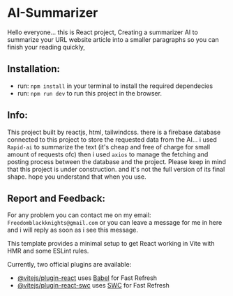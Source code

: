 # AI-Summarizer

Hello everyone... this is React project, Creating a summarizer AI to summarize your URL website article into a smaller paragraphs so you can finish your reading quickly,

## Installation:

- run: ```npm install``` in your terminal to install the required dependecies
- run: ```npm run dev``` to run this project in the browser.

## Info:

This project built by reactjs, html, tailwindcss. there is a firebase database connected to this project to store the requested data from the AI... i used `Rapid-ai` to summarize the text (it's cheap and free of charge for small amount of requests ofc) then i used `axios` to manage the fetching and posting process between the database and the project.
Please keep in mind that this project is under construction. and it's not the full version of its final shape. hope you understand that when you use.

## Report and Feedback:

For any problem you can contact me on my email: `Freedomblackknights@gmail.com` or you can leave a message for me in here and i will reply as soon as i see this message.

This template provides a minimal setup to get React working in Vite with HMR and some ESLint rules.

Currently, two official plugins are available:

- [@vitejs/plugin-react](https://github.com/vitejs/vite-plugin-react/blob/main/packages/plugin-react/README.md) uses [Babel](https://babeljs.io/) for Fast Refresh
- [@vitejs/plugin-react-swc](https://github.com/vitejs/vite-plugin-react-swc) uses [SWC](https://swc.rs/) for Fast Refresh
